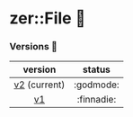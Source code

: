 # zer::File  :new_moon_with_face:

### Versions  :scroll:
| version | status |
|:---:|:---:|
| [v2](https://github.com/ZERDICORP/file-lib/tree/v2) (current) | :godmode: |
| [v1](https://github.com/ZERDICORP/file-lib/tree/v1) | :finnadie: |
